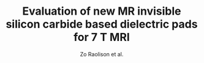 ---
cat: ciel
subcat: ciclops
bestof: false
author: Zo Raolison et al.
title: Evaluation of new MR invisible silicon carbide based dielectric pads for 7 T MRI
journal: Magnetic Resonance Imaging
year: 2022
type: article
url: https -//linkinghub.elsevier.com/retrieve/pii/S0730725X22000558
doi: 10.1016/j.mri.2022.04.002
---